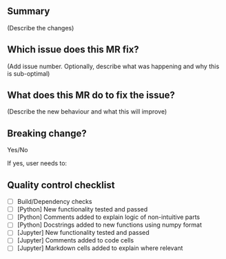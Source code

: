 ## Summary

(Describe the changes)

## Which issue does this MR fix?

(Add issue number.  Optionally, describe what was happening and why this is sub-optimal)

## What does this MR do to fix the issue?

(Describe the new behaviour and what this will improve)

## Breaking change?

Yes/No

If yes, user needs to:

## Quality control checklist
- [ ] Build/Dependency checks
- [ ] [Python] New functionality tested and passed
- [ ] [Python] Comments added to explain logic of non-intuitive parts
- [ ] [Python] Docstrings added to new functions using numpy format
- [ ] [Jupyter] New functionality tested and passed
- [ ] [Jupyter] Comments added to code cells
- [ ] [Jupyter] Markdown cells added to explain where relevant
